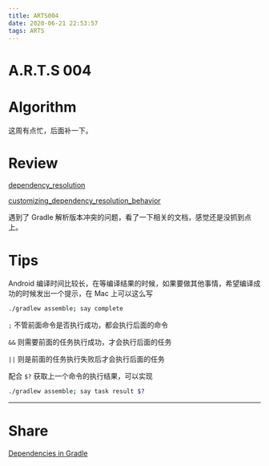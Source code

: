 ```yaml
---
title: ARTS004
date: 2020-06-21 22:53:57
tags: ARTS
---
```

# A.R.T.S 004

# Algorithm
这周有点忙，后面补一下。

# Review

[dependency_resolution](https://docs.gradle.org/4.10.1/userguide/introduction_dependency_management.html#sec:dependency_resolution)

[customizing_dependency_resolution_behavior](https://docs.gradle.org/4.10.1/userguide/customizing_dependency_resolution_behavior.html#customizing_dependency_resolution_behavior)

遇到了 Gradle 解析版本冲突的问题，看了一下相关的文档，感觉还是没抓到点上。

# Tips

Android 编译时间比较长，在等编译结果的时候，如果要做其他事情，希望编译成功的时候发出一个提示，在 Mac 上可以这么写

```bash
./gradlew assemble; say complete
```

`;` 不管前面命令是否执行成功，都会执行后面的命令

`&&` 则需要前面的任务执行成功，才会执行后面的任务

`||` 则是前面的任务执行失败后才会执行后面的任务

配合 `$?` 获取上一个命令的执行结果，可以实现

```bash
./gradlew assemble; say task result $?
```

---

# Share

[Dependencies in Gradle](/2020/06/21/Dependencies-in-Gradle)
